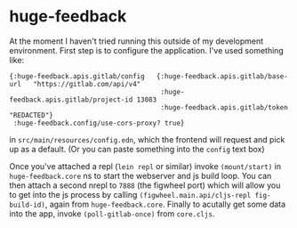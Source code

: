 # huge-feedback

At the moment I haven't tried running this outside of my development environment.
First step is to configure the application. I've used something like:
```
{:huge-feedback.apis.gitlab/config   {:huge-feedback.apis.gitlab/base-url   "https://gitlab.com/api/v4"
                                      :huge-feedback.apis.gitlab/project-id 13083
                                      :huge-feedback.apis.gitlab/token      "REDACTED"}
 :huge-feedback.config/use-cors-proxy? true}
```
in `src/main/resources/config.edn`, which the frontend will request and pick up as a default.
(Or you can paste something into the `config` text box)

Once you've attached a repl (`lein repl` or similar) invoke `(mount/start)` in 
`huge-feedback.core` ns to start the webserver and js build loop.
You can then attach a second nrepl to `7888` (the figwheel port) which will 
allow you to get into the js process by calling `(figwheel.main.api/cljs-repl fig-build-id)`,
again from `huge-feedback.core`. Finally to acutally get some data into the app, 
invoke `(poll-gitlab-once)` from `core.cljs`. 